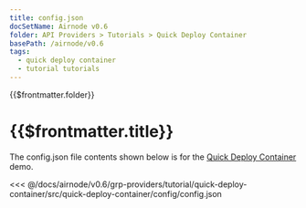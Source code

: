 ```yaml
---
title: config.json
docSetName: Airnode v0.6
folder: API Providers > Tutorials > Quick Deploy Container
basePath: /airnode/v0.6
tags:
  - quick deploy container
  - tutorial tutorials
---
```


<TitleSpan>{{$frontmatter.folder}}</TitleSpan>

# {{$frontmatter.title}}

<VersionWarning/>

The config.json file contents shown below is for the
[Quick Deploy Container](./) demo.

<!-- prettier-ignore -->
<<< @/docs/airnode/v0.6/grp-providers/tutorial/quick-deploy-container/src/quick-deploy-container/config/config.json
